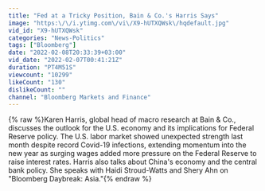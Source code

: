 ```yaml
---
title: "Fed at a Tricky Position, Bain & Co.'s Harris Says"
image: "https:\/\/i.ytimg.com\/vi\/X9-hUTXQWsk\/hqdefault.jpg"
vid_id: "X9-hUTXQWsk"
categories: "News-Politics"
tags: ["Bloomberg"]
date: "2022-02-08T20:33:39+03:00"
vid_date: "2022-02-07T00:41:21Z"
duration: "PT4M51S"
viewcount: "10299"
likeCount: "130"
dislikeCount: ""
channel: "Bloomberg Markets and Finance"
---
```

{% raw %}Karen Harris, global head of macro research at Bain &amp; Co., discusses the outlook for the U.S. economy and its implications for Federal Reserve policy. The U.S. labor market showed unexpected strength last month despite record Covid-19 infections, extending momentum into the new year as surging wages added more pressure on the Federal Reserve to raise interest rates. Harris also talks about China's economy and the central bank policy. She speaks with Haidi Stroud-Watts and Shery Ahn on &quot;Bloomberg Daybreak: Asia.&quot;{% endraw %}
